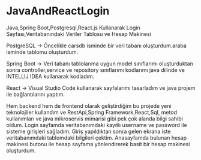 # JavaAndReactLogin
Java,Spring Boot,Postgresql,React.js Kullanarak Login Sayfası,Veritabanındaki Veriler Tablosu ve Hesap Makinesi

PostgreSQL -> Öncelikle carsdb isminde bir veri tabanı oluşturdum.araba isminde tablomu oluşturdum.

Spring Boot -> Veri tabanı tablolarıma uygun model sınıflarımı oluşturduktan sonra controller,service ve repository sınıflarımı kodlarımı java dilinde ve INTELLIJ IDEA kullanarak kodladım.

React -> Visual Studio Code kullanarak sayfalarımı tasarladım ve java projem ile bağlantılarını yaptım.

Hem backend hem de frontend olarak geliştirdiğim bu projede yeni teknolojiler kullandım ve RestApi,Spring Framework,React,Sql, metod kullanımları ve java mikroservis mimarisi gibi pek çok alanda bilgi sahibi oldum.
Login sayfamda veritabanımdaki kayıtlı username ve password ile sisteme girişleri sağladım.
Giriş yapıldıktan sonra gelen ekrana iste veritabanımdaki tablomdaki bilgileri çektim.
Anasayfamda bulunan hesap makinesi butonu ile hesap sayfama yönlendirerek basit bir hesap makinesi oluşturdum.
